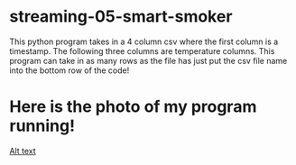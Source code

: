 # streaming-05-smart-smoker

This python program takes in a 4 column csv where the first column is a timestamp. The following three columns are temperature columns. This program can take in as many rows as the file has just put the csv file name into the bottom row of the code!

# Here is the photo of my program running!

[Alt text](smoker_rabbit.PNG)